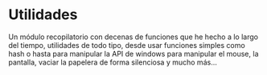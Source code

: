 # Utilidades
 Un módulo recopilatorio con decenas de funciones que he hecho a lo largo del tiempo, utilidades de todo tipo, desde usar funciones simples como hash o hasta para manipular la API de windows para manipular el mouse, la pantalla, vaciar la papelera de forma silenciosa y mucho más...
